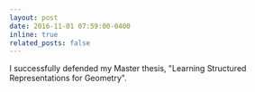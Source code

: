 ```yaml
---
layout: post
date: 2016-11-01 07:59:00-0400
inline: true
related_posts: false
---
```

I successfully defended my Master thesis, "Learning Structured Representations for Geometry".